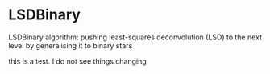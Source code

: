 # LSDBinary
LSDBinary algorithm: pushing least-squares deconvolution (LSD) to the next level by generalising it to binary stars

this is a test. I do not see things changing
